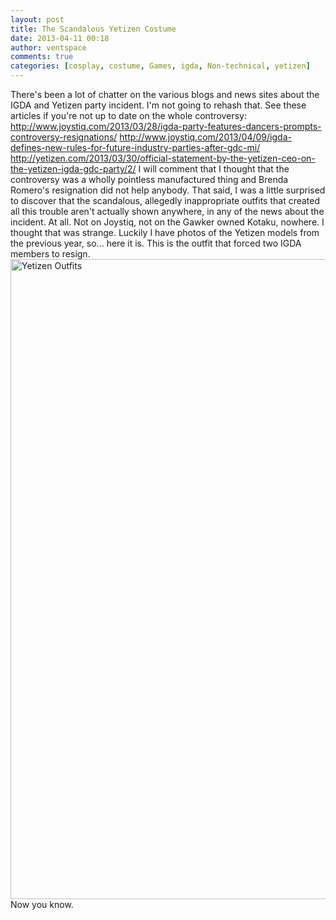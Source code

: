 ```yaml
---
layout: post
title: The Scandalous Yetizen Costume
date: 2013-04-11 00:18
author: ventspace
comments: true
categories: [cosplay, costume, Games, igda, Non-technical, yetizen]
---
```

There's been a lot of chatter on the various blogs and news sites about the IGDA and Yetizen party incident. I'm not going to rehash that. See these articles if you're not up to date on the whole controversy:
http://www.joystiq.com/2013/03/28/igda-party-features-dancers-prompts-controversy-resignations/
http://www.joystiq.com/2013/04/09/igda-defines-new-rules-for-future-industry-parties-after-gdc-mi/
http://yetizen.com/2013/03/30/official-statement-by-the-yetizen-ceo-on-the-yetizen-igda-gdc-party/2/
I will comment that I thought that the controversy was a wholly pointless manufactured thing and Brenda Romero's resignation did not help anybody. That said, I was a little surprised to discover that the scandalous, allegedly inappropriate outfits that created all this trouble aren't actually shown anywhere, in any of the news about the incident. At all. Not on Joystiq, not on the Gawker owned Kotaku, nowhere. I thought that was strange. Luckily I have photos of the Yetizen models from the previous year, so... here it is. This is the outfit that forced two IGDA members to resign.
<a href="http://ventspace.files.wordpress.com/2013/04/scandalous-yetizen.jpg"><img src="http://ventspace.files.wordpress.com/2013/04/scandalous-yetizen.jpg?w=768" alt="Yetizen Outfits" width="768" height="1024" class="aligncenter size-large wp-image-1038" /></a>
Now you know.
